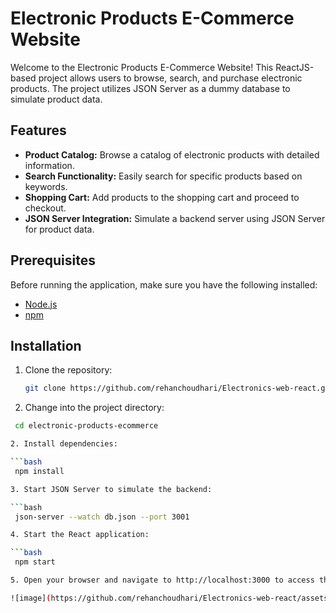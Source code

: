 # Electronic Products E-Commerce Website

Welcome to the Electronic Products E-Commerce Website! This ReactJS-based project allows users to browse, search, and purchase electronic products. The project utilizes JSON Server as a dummy database to simulate product data.

## Features

- **Product Catalog:** Browse a catalog of electronic products with detailed information.
- **Search Functionality:** Easily search for specific products based on keywords.
- **Shopping Cart:** Add products to the shopping cart and proceed to checkout.
- **JSON Server Integration:** Simulate a backend server using JSON Server for product data.

## Prerequisites

Before running the application, make sure you have the following installed:

- [Node.js](https://nodejs.org/)
- [npm](https://www.npmjs.com/)

## Installation

1. Clone the repository:

   ```bash
   git clone https://github.com/rehanchoudhari/Electronics-web-react.git


1. Change into the project directory:

  ```bash
   cd electronic-products-ecommerce

2. Install dependencies:

  ```bash
   npm install

3. Start JSON Server to simulate the backend:

  ```bash
   json-server --watch db.json --port 3001

4. Start the React application:

  ```bash
   npm start

5. Open your browser and navigate to http://localhost:3000 to access the Electronic Products E-Commerce Website.

![image](https://github.com/rehanchoudhari/Electronics-web-react/assets/74309338/33713145-3388-4a0e-8c1a-96055c860057)


   
